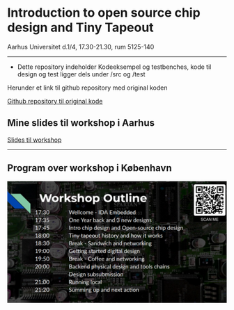 # Introduction to open source chip design and Tiny Tapeout

 Aarhus Universitet d.1/4, 17.30-21.30, rum 5125-140
 
---

* Dette repository indeholder Kodeeksempel og testbenches, kode til design og test ligger dels under /src og /test

Herunder et link til github repository med original koden

[Github repository til original kode](https://github.com/Gurusatwik/PWM-Generator)

## Mine slides til workshop i Aarhus
[Slides til workshop](https://1drv.ms/p/s!AlPHw4nTEbc6pfRCYrTPNJEeWBVsMQ?e=jDJ7dZ)

---

## Program over workshop i København
![](wl3n1B0SU5ZcWBn9.png)
